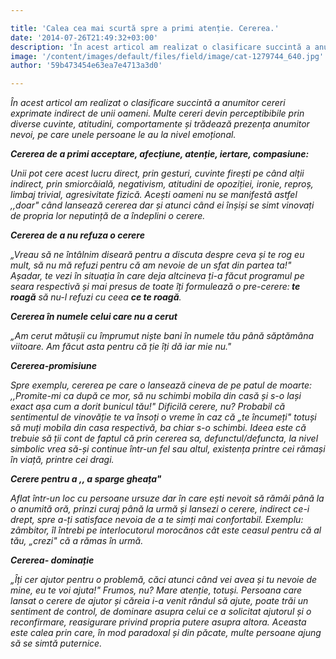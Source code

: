 ```yaml
---

title: 'Calea cea mai scurtă spre a primi atenție. Cererea.'
date: '2014-07-26T21:49:32+03:00'
description: 'În acest articol am realizat o clasificare succintă a anumitor cereri exprimateindirect de unii oameni. Multe cereri devin perceptibibile prin diverse cuvinte,atitudini, comportamente și trădează prez'
image: '/content/images/default/files/field/image/cat-1279744_640.jpg'
author: '59b473454e63ea7e4713a3d0'

---
```

<div class="kg-card-markdown"><p><em>În acest articol am realizat o clasificare succintă a anumitor cereri exprimate indirect de unii oameni. Multe cereri devin perceptibibile prin diverse cuvinte, atitudini, comportamente și trădează prezența anumitor nevoi, pe care unele persoane le au la nivel emoțional.</em></p>
<p><em><strong>Cererea de a primi acceptare, afecțiune, atenție, iertare, compasiune: </strong></em></p>
<p><em>Unii pot cere acest lucru direct, prin gesturi, cuvinte firești pe când alții indirect, prin smiorcăială, negativism, atitudini de opoziției, ironie, reproș, limbaj trivial, agresivitate fizică. Acești oameni nu se manifestă astfel ,,doar" când lansează cererea dar și atunci când ei înșiși se simt vinovați de propria lor neputință de a îndeplini o cerere.</em></p>
<p><em><strong>Cererea de a nu refuza o cerere </strong></em></p>
<p><em>„Vreau să ne întâlnim diseară pentru a discuta despre ceva și te rog eu mult, să nu mă refuzi pentru că am nevoie de un sfat din partea ta!" </em><em>Așadar, te vezi în situația în care deja altcineva ți-a făcut programul pe seara respectivă și mai presus de toate îți formulează o pre-cerere:<strong> te roagă</strong> să nu-l refuzi cu ceea <strong>ce te roagă</strong>.</em></p>
<p><em><strong>Cererea în numele celui care nu a cerut </strong></em></p>
<p><em>„Am cerut mătușii cu împrumut niște bani în numele tău până săptămâna viitoare.  Am făcut asta pentru că ție  îți dă iar mie nu."</em></p>
<p><em><strong>Cererea-promisiune </strong></em></p>
<p><em>Spre exemplu, cererea pe care o lansează cineva de pe patul de moarte: ,,Promite-mi ca după ce mor, să nu schimbi mobila din casă și s-o lași exact așa cum a dorit bunicul tău!"</em> <em> Dificilă cerere, nu? Probabil că sentimentul de vinovăție te va însoți o vreme în caz că „te încumeți" totuși să muți mobila din casa respectivă, ba chiar s-o schimbi. Ideea este că trebuie să ții cont de faptul că prin cererea sa, defunctul/defuncta, la nivel simbolic vrea să-și continue într-un fel sau altul, existența printre cei rămași în viață, printre cei dragi.</em></p>
<p><em><strong>Cerere pentru  a ,, a sparge gheața" </strong></em></p>
<p><em>Aflat într-un loc cu persoane ursuze dar în care ești nevoit să rămâi până la o anumită oră, prinzi curaj până la urmă și lansezi o cerere, indirect ce-i drept, spre a-ți satisface nevoia de a te simți mai confortabil. </em><em>Exemplu: zâmbitor, îl întrebi pe interlocutorul morocănos cât este ceasul pentru că al tău, „crezi" că a rămas în urmă. </em></p>
<p><em><strong>Cererea- dominație </strong></em></p>
<p><em>„Îți cer ajutor pentru o problemă, căci atunci când vei avea și tu nevoie de mine, eu te voi ajuta!" Frumos, nu? Mare atenție, totuși. Persoana care lansat o cerere de ajutor și căreia i-a venit rândul să ajute, poate trăi un sentiment de control, de dominare asupra celui ce a solicitat ajutorul și o reconfirmare, reasigurare privind propria putere asupra altora. Aceasta este calea prin care, în mod paradoxal și din păcate, multe persoane ajung să se simtă puternice.</em> <em> </em></p>
<p> </p>
</div>
